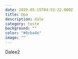 ```yaml
---
date: 2020-05-15T04:53:22.000Z
title: Opa
description: dale
category: teste
background: ""
color: "#8cba4e"
image: ""
---
```

Dalee2